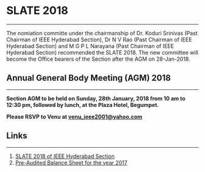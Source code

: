 # SLATE 2018
---

The nomiation committe under the chairmanship of Dr. Koduri Srinivas (Past Chairman of IEEE Hyderabad Section), Dr N V Rao (Past Chairman of IEEE Hyderabad Section) and M G P L Narayana (Past Chairman of IEEE Hyderabad Section) recommended the SLATE 2018. The new committee will become the Office bearers of the Section after the AGM on 28-Jan-2018. 

## Annual General Body Meeting (AGM) 2018
---

**Section AGM to be held on Sunday, 28th January, 2018 from 10 am to 12:30 pm, followed by lunch, at the Plaza Hotel, Begumpet.**  

**Please RSVP to Venu at  venu_ieee2001@yahoo.com**

## Links
---

1. [SLATE 2018 of IEEE Hyderabad Section](/execom/2018/IEEEHydSECSlate2018.pdf)  
2. [Pre-Audited Balance Sheet for the year 2017](/execom/2018/2017IEEEHydBalanceSheetDraft.pdf)  

